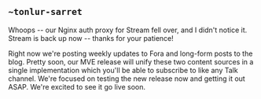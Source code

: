 ## `~tonlur-sarret`
Whoops -- our Nginx auth proxy for Stream fell over, and I didn't notice it. Stream is back up now -- thanks for your patience!

Right now we're posting weekly updates to Fora and long-form posts to the blog. Pretty soon, our MVE release will unify these two content sources in a single implementation which you'll be able to subscribe to like any Talk channel. We're focused on testing the new release now and getting it out ASAP. We're excited to see it go live soon.
